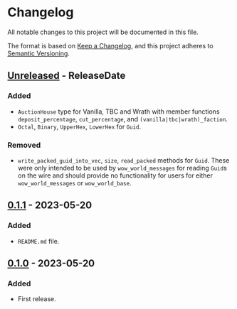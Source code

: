 # Changelog

All notable changes to this project will be documented in this file.

The format is based on [Keep a Changelog](https://keepachangelog.com/en/1.0.0/),
and this project adheres to [Semantic Versioning](https://semver.org/spec/v2.0.0.html).

<!-- next-header -->
## [Unreleased] - ReleaseDate

### Added

* `AuctionHouse` type for Vanilla, TBC and Wrath with member functions `deposit_percentage`, `cut_percentage`, and `(vanilla|tbc|wrath)_faction`.
* `Octal`, `Binary`, `UpperHex`, `LowerHex` for `Guid`.

### Removed

* `write_packed_guid_into_vec`, `size`, `read_packed` methods for `Guid`.
These were only intended to be used by `wow_world_messages` for reading `Guid`s on the wire and should provide no functionality for users for either `wow_world_messages` or `wow_world_base`.

## [0.1.1] - 2023-05-20

### Added

* `README.md` file.

## [0.1.0] - 2023-05-20

### Added

* First release.

<!-- next-url -->
[Unreleased]: https://github.com/gtker/wow_messages/compare/wow_world_base-v0.1.1...HEAD

[0.1.1]: https://github.com/gtker/wow_messages/compare/wow_world_base-v0.1.0...wow_world_base-v0.1.1

[0.1.0]: https://github.com/gtker/wow_messages/releases/tag/wow_world_base-v0.1.0
